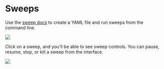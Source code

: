# Sweeps

Use the [sweep docs](../../../guides/sweeps/) to create a YAML file and run sweeps from the command line.

![](https://downloads.intercomcdn.com/i/o/146037524/72377a59652df4df916ef61e/sweep.png)

Click on a sweep, and you'll be able to see sweep controls. You can pause, resume, stop, or kill a sweep from the interface.

![](https://downloads.intercomcdn.com/i/o/146037849/aeae7b64ddf7008f48dfb170/sweep+controls.png)

